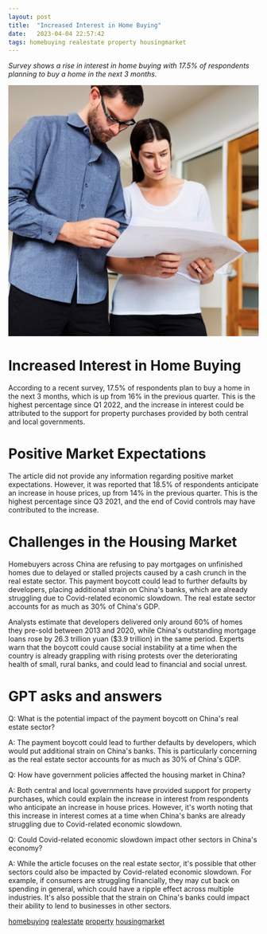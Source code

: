 ```yaml
---
layout: post
title:  "Increased Interest in Home Buying"
date:   2023-04-04 22:57:42 
tags: homebuying realestate property housingmarket
---
```

*Survey shows a rise in interest in home buying with 17.5% of respondents planning to buy a home in the next 3 months.*

![A worried couple looking at a blueprint of a house with a dark background](/assets/d10cf276-4efa-4761-9a70-1e10b32bd2c6.jpg "Increased Interest in Home Buying")

# Increased Interest in Home Buying

According to a recent survey, 17.5% of respondents plan to buy a home in the next 3 months, which is up from 16% in the previous quarter. This is the highest percentage since Q1 2022, and the increase in interest could be attributed to the support for property purchases provided by both central and local governments.

# Positive Market Expectations

The article did not provide any information regarding positive market expectations. However, it was reported that 18.5% of respondents anticipate an increase in house prices, up from 14% in the previous quarter. This is the highest percentage since Q3 2021, and the end of Covid controls may have contributed to the increase.

# Challenges in the Housing Market

Homebuyers across China are refusing to pay mortgages on unfinished homes due to delayed or stalled projects caused by a cash crunch in the real estate sector. This payment boycott could lead to further defaults by developers, placing additional strain on China's banks, which are already struggling due to Covid-related economic slowdown. The real estate sector accounts for as much as 30% of China's GDP.

Analysts estimate that developers delivered only around 60% of homes they pre-sold between 2013 and 2020, while China's outstanding mortgage loans rose by 26.3 trillion yuan ($3.9 trillion) in the same period. Experts warn that the boycott could cause social instability at a time when the country is already grappling with rising protests over the deteriorating health of small, rural banks, and could lead to financial and social unrest.

# GPT asks and answers

Q: What is the potential impact of the payment boycott on China's real estate sector?

A: The payment boycott could lead to further defaults by developers, which would put additional strain on China's banks. This is particularly concerning as the real estate sector accounts for as much as 30% of China's GDP. 

Q: How have government policies affected the housing market in China?

A: Both central and local governments have provided support for property purchases, which could explain the increase in interest from respondents who anticipate an increase in house prices. However, it's worth noting that this increase in interest comes at a time when China's banks are already struggling due to Covid-related economic slowdown. 

Q: Could Covid-related economic slowdown impact other sectors in China's economy?

A: While the article focuses on the real estate sector, it's possible that other sectors could also be impacted by Covid-related economic slowdown. For example, if consumers are struggling financially, they may cut back on spending in general, which could have a ripple effect across multiple industries. It's also possible that the strain on China's banks could impact their ability to lend to businesses in other sectors.

[homebuying](/tags/homebuying) [realestate](/tags/realestate) [property](/tags/property) [housingmarket](/tags/housingmarket)